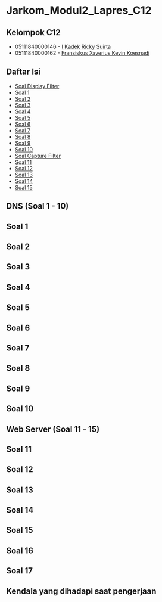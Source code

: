 # Jarkom_Modul2_Lapres_C12

## Kelompok C12
* 05111840000146 - [I Kadek Ricky Suirta](https://github.com/riclown)
* 05111840000162 - [Fransiskus Xaverius Kevin Koesnadi](https://github.com/fxkevink)

## Daftar Isi
* [Soal Display Filter](#display-filter-soal-1---10)
* [Soal 1](#soal-1)
* [Soal 2](#soal-2)
* [Soal 3](#soal-3)
* [Soal 4](#soal-4)
* [Soal 5](#soal-5)
* [Soal 6](#soal-6)
* [Soal 7](#soal-7)
* [Soal 8](#soal-8)
* [Soal 9](#soal-9)
* [Soal 10](#soal-10)
* [Soal Capture Filter](#capture-filter-soal-11---15)
* [Soal 11](#soal-11)
* [Soal 12](#soal-12)
* [Soal 13](#soal-13)
* [Soal 14](#soal-14)
* [Soal 15](#soal-15)

## DNS (Soal 1 - 10)

## Soal 1


## Soal 2


## Soal 3


## Soal 4

## Soal 5

## Soal 6

## Soal 7


## Soal 8

## Soal 9

## Soal 10


## Web Server (Soal 11 - 15)


## Soal 11


## Soal 12


## Soal 13


## Soal 14


## Soal 15

## Soal 16

## Soal 17

## Kendala yang  dihadapi saat pengerjaan
